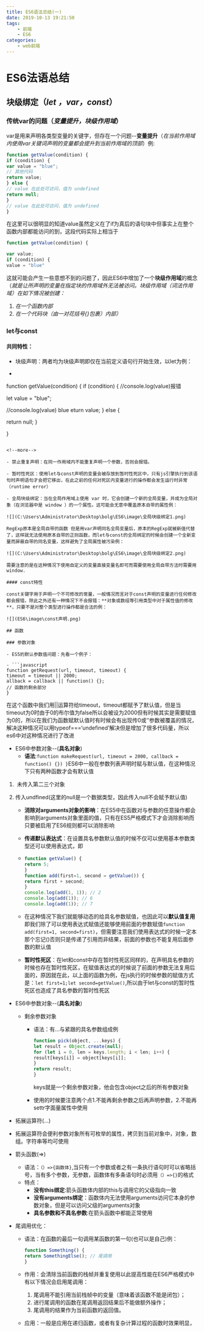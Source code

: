 ```yaml
---
title: ES6语法总结(一)
date: 2019-10-13 19:21:50
tags:
	- 前端
	- ES6
categories:
	- web前端
---
```




# ES6法语总结

## 块级绑定（*let ，var，const*）

### 传统var的问题（*变量提升，块级作用域*）

var是用来声明各类型变量的关键字，但存在一个问题--**变量提升**（*在当前作用域内使用var关键词声明的变量都会提升到当前作用域的顶部*）例:

```javascript
function getValue(condition) {
if (condition) {
var value = "blue";
// 其他代码
return value;
} else {
// value 在此处可访问，值为 undefined
return null;
}
// value 在此处可访问，值为 undefined
}
```

在这里可以很明显的知道value虽然定义在了if为真后的语句块中但事实上在整个函数内部都能访问的到，这段代码实际上相当于

<!--more-->

```javascript
function getValue(condition) {

var value;
if (condition) {
value = "blue"
```

这就可能会产生一些意想不到的问题了，因此ES6中增加了一个**块级作用域**的概念（*就是让所声明的变量在指定块的作用域外无法被访问。块级作用域（词法作用域）在如下情况被创建：*
1. *在一个函数内部*
2. *在一个代码块（由一对花括号{}包裹）内部）* 

### let与const

#### 共同特性：



- 块级声明：两者均为块级声明即仅在当前定义语句行开始生效，以let为例：

- ```javascript
function getValue(condition) {
  if (condition) {
  //console.log(value)报错

   let value = "blue";

  //console.log(value) blue
eturn value;
  } else {
  
  return null;
}
  
  }
  ```

<!--more-->

- 禁止重复声明：在同一作用域内不能重复声明一个参数，否则会报错。

- 暂时性死区：使用let与const声明的变量会被存放到暂时性死区中，只有js引擎执行到该语句时声明语句才会把它移出，在此之前的任何对死区内变量进行的操作都会发生运行时异常（runtime error）

- 全局块级绑定：当在全局作用域上使用 var 时，它会创建一个新的全局变量，并成为全局对象（在浏览器中是 window ）的一个属性。这可能会无意中覆盖原本自带的属性例：

  ![](C:\Users\Administrator\Desktop\bolg\ES6\image\全局块级绑定1.png)

  RegExp原本是全局自带的函数 但是用var声明同名全局变量后，原本的RegExp就被新值代替了，这样就无法使用原本自带的正则函数，而let与const的全局绑定的时候会创建一个全新变量而屏蔽自带的同名变量，这样避免了全局属性被污染例：

  ![](C:\Users\Administrator\Desktop\bolg\ES6\image\全局块级绑定2.png)

需要注意的是在这种情况下使用自定义的变量直接变量名即可而需要使用全局自带方法时需要用window.

#### const特性

const关键字用于声明一个不可修改的常量，一般情况而言对于const声明的变量进行任何修改都会报错，除此之外还有一种情况下不会报错：**对象或数组等引用类型中对于属性值的修改**，只要不是对整个类型进行操作都是合法的例：

![](ES6\image\const声明.png)

## 函数

### 参数对象

- ES5的默认参数值问题：先看一个例子：

- ```javascript
  function getRequest(url, timeout, timeout) {
  timeout = timeout || 2000;
  allback = callback || function() {};
  // 函数的剩余部分
  }
  ```

 在这个函数中我们用||运算符给timeout，timeout都赋予了默认值，但是当timeout为0时由于0的布尔值为false所以会被设为2000但有时候其实是需要赋值为0的，所以在我们为函数赋默认值时有时候会有出现传0或‘’参数被覆盖的情况，解决这种情况可以用typeof===‘undefined’解决但是增加了很多代码量，所以es6中对这种情况进行了改进

- ES6中参数对象--(**具名对象**)
  - **语法**:`function makeRequest(url, timeout = 2000, callback = function() {}) }`ES6中一般在参数列表声明时赋与默认值，在这种情况下只有两种函数才会有默认值

1. ​		未传入第二三个对象
2. 传入undfined(这里的null是一个数据类型，因此传入null不会赋予默认值)
  
   - **消除对arguments对象的影响**：在ES5中在函数对与参数的任意操作都会影响到arguments对象里面的值，只有在ES5严格模式下才会消除影响而只要被启用了ES6规则都可以消除影响
   
   - **传递默认表达式**：在设置具名参数默认值的时候不仅可以使用基本参数类型还可以使用表达式，即
   
   - ```javascript
     function getValue() {
     return 5;
     }
     function add(first=1, second = getValue()) {
     return first + second;
     }
     console.log(add(1, 1)); // 2
     console.log(add(1)); // 6
     console.log(add(1)); // 7
     ```
   
   - 在这种情况下我们就能够动态的给具名参数赋值，也因此可以**默认值复用**即我们除了可以使用表达式赋值还能够使用前面的参数赋值`function add(first=1, second=first)`，但需要注意我们使用表达式的时候一定本那个忘记()否则只是传递了引用而非结果，前面的参数也不能复用后面参数的默认值
   
   - **暂时性死区**：在let和const中存在暂时性死区同样的，在声明具名参数的时候也存在暂时性死区，在赋值表达式的时候说了前面的参数无法复用后面的，原因就在此，以上面的函数为例，在js执行的时候参数的赋值方式是：`let first=1;let second=getValue()`,所以由于let与const的暂时性死区也造成了具名参数的暂时性死区

- ES6中参数对象--(**具名对象**)

  - 剩余参数对象

    - 语法：有...与紧跟的具名参数组成例

      ```javascript
      function pick(object, ...keys) {
      let result = Object.create(null);
      for (let i = 0, len = keys.length; i < len; i++) {
      result[keys[i]] = object[keys[i]];
      }
      return result;
      }
      ```

      keys就是一个剩余参数对象，他会包含object之后的所有参数对象

    - 使用的时候要注意两个点1.不能再剩余参数之后再声明参数，2.不能再settr字面量属性中使用

-   拓展运算符(...)
  
- 拓展运算符会便利参数对象所有可枚举的属性，拷贝到当前对象中，对象，数组。字符串等均可使用
  
- 箭头函数(=>)
  - 语法：`（）=>{函数体}`,当只有一个参数或者之有一条执行语句时可以省略括号，当有多个参数，无参数，函数体有多条语句时必须用`（）=>{}`的格式
  - 特点：
    - **没有this绑定**:箭头函数体内部的this与调用它的父级指向一致
    - **没有arguments绑定**：函数体内无法使用arguments访问它本身的参数对象，但是可以访问父级的arguments对象
    - **具名参数和不具名参数**:在箭头函数中都能正常使用

- 尾调用优化：

  - 语法：在函数的最后一句调用某函数的第一句(也可以是自己)例：

    ```javascript
    function Something() {
    return SomethingElse(); // 尾调用
    }
    ```

  - 作用：会清除当前函数的栈帧并重复使用以此提高性能在ES6严格模式中有以下情况会启用尾调用：

    1. 尾调用不能引用当前栈帧中的变量（意味着该函数不能是闭包）；
    2. 进行尾调用的函数在尾调用返回结果后不能做额外操作；
    3. 尾调用的结果作为当前函数的返回值。

  - 应用：一般是应用在递归函数，或者有复杂计算过程的函数时效果明显，

